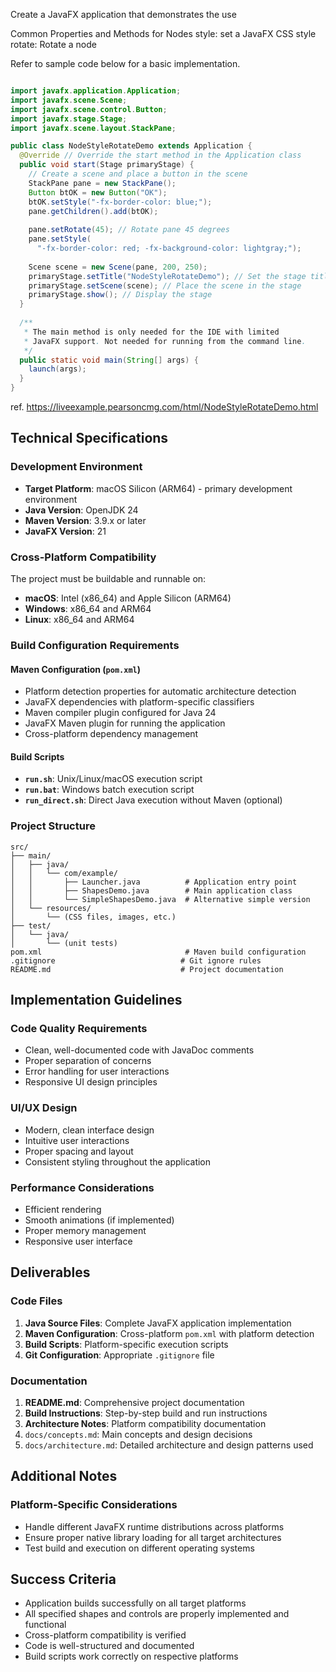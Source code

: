 Create a JavaFX application that demonstrates the use 

Common Properties and Methods for Nodes 
style: set a JavaFX CSS style
rotate: Rotate a node

Refer to sample code below for a basic implementation.

```java

import javafx.application.Application;
import javafx.scene.Scene;
import javafx.scene.control.Button;
import javafx.stage.Stage;
import javafx.scene.layout.StackPane;

public class NodeStyleRotateDemo extends Application {
  @Override // Override the start method in the Application class
  public void start(Stage primaryStage) {
    // Create a scene and place a button in the scene
    StackPane pane = new StackPane();
    Button btOK = new Button("OK");
    btOK.setStyle("-fx-border-color: blue;");
    pane.getChildren().add(btOK);    
    
    pane.setRotate(45); // Rotate pane 45 degrees
    pane.setStyle(
      "-fx-border-color: red; -fx-background-color: lightgray;");
    
    Scene scene = new Scene(pane, 200, 250);
    primaryStage.setTitle("NodeStyleRotateDemo"); // Set the stage title
    primaryStage.setScene(scene); // Place the scene in the stage
    primaryStage.show(); // Display the stage
  }
  
  /**
   * The main method is only needed for the IDE with limited
   * JavaFX support. Not needed for running from the command line.
   */
  public static void main(String[] args) {
    launch(args);
  }
}
```
ref. https://liveexample.pearsoncmg.com/html/NodeStyleRotateDemo.html


## Technical Specifications

### Development Environment

- **Target Platform**: macOS Silicon (ARM64) - primary development environment
- **Java Version**: OpenJDK 24
- **Maven Version**: 3.9.x or later
- **JavaFX Version**: 21

### Cross-Platform Compatibility

The project must be buildable and runnable on:

- **macOS**: Intel (x86_64) and Apple Silicon (ARM64)
- **Windows**: x86_64 and ARM64
- **Linux**: x86_64 and ARM64

### Build Configuration Requirements

#### Maven Configuration (`pom.xml`)

- Platform detection properties for automatic architecture detection
- JavaFX dependencies with platform-specific classifiers
- Maven compiler plugin configured for Java 24
- JavaFX Maven plugin for running the application
- Cross-platform dependency management

#### Build Scripts

- **`run.sh`**: Unix/Linux/macOS execution script
- **`run.bat`**: Windows batch execution script
- **`run_direct.sh`**: Direct Java execution without Maven (optional)

### Project Structure

```text
src/
├── main/
│   ├── java/
│   │   └── com/example/
│   │       ├── Launcher.java          # Application entry point
│   │       ├── ShapesDemo.java        # Main application class
│   │       └── SimpleShapesDemo.java  # Alternative simple version
│   └── resources/
│       └── (CSS files, images, etc.)
├── test/
│   └── java/
│       └── (unit tests)
pom.xml                                # Maven build configuration
.gitignore                            # Git ignore rules
README.md                             # Project documentation
```

## Implementation Guidelines

### Code Quality Requirements

- Clean, well-documented code with JavaDoc comments
- Proper separation of concerns
- Error handling for user interactions
- Responsive UI design principles

### UI/UX Design

- Modern, clean interface design
- Intuitive user interactions
- Proper spacing and layout
- Consistent styling throughout the application

### Performance Considerations

- Efficient rendering
- Smooth animations (if implemented)
- Proper memory management
- Responsive user interface

## Deliverables

### Code Files

1. **Java Source Files**: Complete JavaFX application implementation
2. **Maven Configuration**: Cross-platform `pom.xml` with platform detection
3. **Build Scripts**: Platform-specific execution scripts
4. **Git Configuration**: Appropriate `.gitignore` file

### Documentation

1. **README.md**: Comprehensive project documentation
2. **Build Instructions**: Step-by-step build and run instructions
3. **Architecture Notes**: Platform compatibility documentation
4. `docs/concepts.md`: Main concepts and design decisions
5. `docs/architecture.md`: Detailed architecture and design patterns used

## Additional Notes

### Platform-Specific Considerations

- Handle different JavaFX runtime distributions across platforms
- Ensure proper native library loading for all target architectures
- Test build and execution on different operating systems

## Success Criteria

- Application builds successfully on all target platforms
- All specified shapes and controls are properly implemented and functional
- Cross-platform compatibility is verified
- Code is well-structured and documented
- Build scripts work correctly on respective platforms